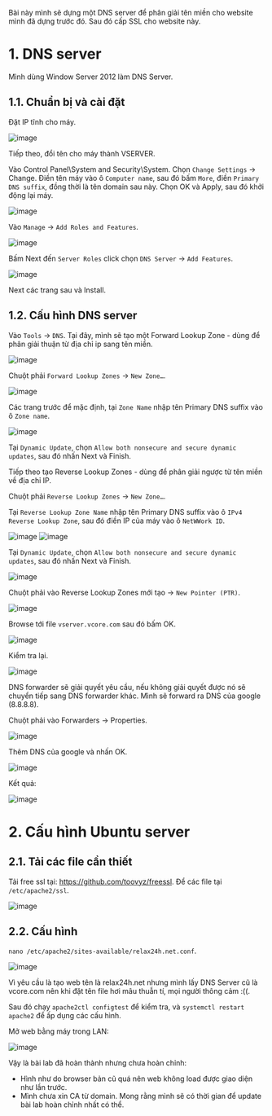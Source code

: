 Bài này mình sẽ dựng một DNS server để phân giải tên miền cho website mình đã dựng trước đó. Sau đó cấp SSL cho website này.

# 1. DNS server

Mình dùng Window Server 2012 làm DNS Server.

## 1.1. Chuẩn bị và cài đặt

Đặt IP tĩnh cho máy.

![image](https://github.com/toovyz/blog/assets/90684283/6e4f955b-ab8f-46cf-8dc5-78f120d980c2)

Tiếp theo, đổi tên cho máy thành VSERVER.

Vào Control Panel\System and Security\System. Chọn `Change Settings` -> Change. Điền tên máy vào ô `Computer name`, sau đó bấm `More`, điền `Primary DNS suffix`, đồng thời là tên domain sau này. Chọn OK và Apply, sau đó khởi động lại máy.

![image](https://github.com/toovyz/blog/assets/90684283/d659bfb6-121a-4112-9cd8-076007608b28)

Vào `Manage` -> `Add Roles and Features`.

![image](https://github.com/toovyz/blog/assets/90684283/02659e5f-dc05-4162-b01d-1da3d393e2f6)

Bấm Next đến `Server Roles` click chọn `DNS Server` -> `Add Features`.

![image](https://github.com/toovyz/blog/assets/90684283/1527ce98-6483-4f3e-9991-2da3e73c1af2)

Next các trang sau và Install.

## 1.2. Cấu hình DNS server

Vào `Tools` -> `DNS`. Tại đây, mình sẽ tạo một Forward Lookup Zone - dùng để phân giải thuận từ địa chỉ ip sang tên miền.

![image](https://github.com/toovyz/blog/assets/90684283/02c367b5-6531-4aef-bdc6-7f3eed4b9a02)

Chuột phải `Forward Lookup Zones` -> `New Zone…`.

![image](https://github.com/toovyz/blog/assets/90684283/f99ebe06-b588-42e5-9021-b7aa0c4feb82)

Các trang trước để mặc định, tại `Zone Name` nhập tên Primary DNS suffix vào ô `Zone name`.

![image](https://github.com/toovyz/blog/assets/90684283/eb925814-7ec2-4095-b380-61e7c6b2e87c)

Tại `Dynamic Update`, chọn `Allow both nonsecure and secure dynamic updates`, sau đó nhấn Next và Finish.

Tiếp theo tạo Reverse Lookup Zones - dùng để phân giải ngược từ tên miền về địa chỉ IP.

Chuột phải `Reverse Lookup Zones` -> `New Zone…`.

Tại `Reverse Lookup Zone Name` nhập tên Primary DNS suffix vào ô `IPv4 Reverse Lookup Zone`, sau đó điền IP của máy vào ô `NetWWork ID`.

![image](https://github.com/toovyz/blog/assets/90684283/78af74b4-0cb7-4e94-8eed-a25fc9bed37c)
![image](https://github.com/toovyz/blog/assets/90684283/f734c984-7f33-4733-bd23-d66da7d05317)

Tại `Dynamic Update`, chọn `Allow both nonsecure and secure dynamic updates`, sau đó nhấn Next và Finish.

![image](https://github.com/toovyz/blog/assets/90684283/ca17ca7c-6172-4676-b6fb-45ebd0809d81)

Chuột phải vào Reverse Lookup Zones mới tạo -> `New Pointer (PTR)`.

![image](https://github.com/toovyz/blog/assets/90684283/b8a75e71-efee-4c69-a03b-7f0a3152d03c)

Browse tới file `vserver.vcore.com` sau đó bấm OK. 

![image](https://github.com/toovyz/blog/assets/90684283/35f53cac-a47c-4e52-8fbc-571e9dc6d965)

Kiểm tra lại.

![image](https://github.com/toovyz/blog/assets/90684283/536b77cf-dba0-4003-a137-5a69dc77edeb)

DNS forwarder sẽ giải quyết yêu cầu, nếu không giải quyết được nó sẽ chuyển tiếp sang DNS forwarder khác​. Mình sẽ forward ra DNS của google (8.8.8.8).

Chuột phải vào Forwarders -> Properties.

![image](https://github.com/toovyz/blog/assets/90684283/f594f74a-f3cd-4d2c-a606-323c29906f4d)

Thêm DNS của google và nhấn OK.

![image](https://github.com/toovyz/blog/assets/90684283/fab24e9f-334d-4eb7-a541-c9a38f799027)

Kết quả: 

![image](https://github.com/toovyz/blog/assets/90684283/72ffda42-f649-43a9-afa0-da9f2fe54968)

# 2. Cấu hình Ubuntu server
## 2.1. Tải các file cần thiết
Tải free ssl tại: https://github.com/toovyz/freessl. Để các file tại `/etc/apache2/ssl`.

![image](https://github.com/toovyz/blog/assets/90684283/54dd41c5-5cc9-4534-a7d0-4787c6a44bf4)

## 2.2. Cấu hình

`nano /etc/apache2/sites-available/relax24h.net.conf`.

![image](https://github.com/toovyz/blog/assets/90684283/5aae66cd-0dcd-4402-8a77-9c087eff48b2)

Vì yêu cầu là tạo web tên là relax24h.net nhưng mình lấy DNS Server cũ là vcore.com nên khi đặt tên file hơi mâu thuẫn tí, mọi người thông cảm :((.

Sau đó chạy `apache2ctl configtest` để kiểm tra, và `systemctl restart apache2` để ấp dụng các cấu hình.

Mở web bằng máy trong LAN:

![image](https://github.com/toovyz/blog/assets/90684283/e941ea0b-8b63-4da7-b1bd-7ce4ea90012f)

Vậy là bài lab đã hoàn thành nhưng chưa hoàn chỉnh:
- Hình như do browser bản cũ quá nên web không load được giao diện như lần trước.
- Mình chưa xin CA từ domain.
Mong rằng mình sẽ có thời gian để update bài lab hoàn chỉnh nhất có thể.
